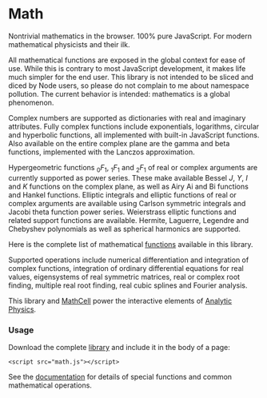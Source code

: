 # Math

Nontrivial mathematics in the browser. 100% pure JavaScript. For modern mathematical physicists and their ilk.

All mathematical functions are exposed in the global context for ease of use. While this is contrary to most JavaScript development, it makes life much simpler for the end user. This library is not intended to be sliced and diced by Node users, so please do not complain to me about namespace pollution. The current behavior is intended: mathematics is a global phenomenon.

Complex numbers are supported as dictionaries with real and imaginary attributes. Fully complex functions include exponentials, logarithms, circular and hyperbolic functions, all implemented with built-in JavaScript functions. Also available on the entire complex plane are the gamma and beta functions, implemented with the Lanczos approximation.

Hypergeometric functions <sub>0</sub>*F*<sub>1</sub>, <sub>1</sub>*F*<sub>1</sub> and <sub>2</sub>*F*<sub>1</sub> of real or complex arguments are currently supported as power series. These make available Bessel *J*, *Y*, *I* and *K* functions on the complex plane, as well as Airy Ai and Bi functions and Hankel functions. Elliptic integrals and elliptic functions of real or complex arguments are available using Carlson symmetric integrals and Jacobi theta function power series. Weierstrass elliptic functions and related support functions are available. Hermite, Laguerre, Legendre and Chebyshev polynomials as well as spherical harmonics are supported.

Here is the complete list of mathematical [functions](https://paulmasson.github.io/math/docs/functions.html) available in this library.

Supported operations include numerical differentiation and integration of complex functions, integration of ordinary differential equations for real values, eigensystems of real symmetric matrices, real or complex root finding, multiple real root finding, real cubic splines and Fourier analysis.

This library and [MathCell](https://github.com/paulmasson/mathcell) power the interactive elements of [Analytic Physics](http://analyticphysics.com).

### Usage ###

Download the complete <a href="https://raw.githubusercontent.com/paulmasson/math/master/build/math.js">library</a> and include it in the body of a page:

```
<script src="math.js"></script>
```

See the [documentation](https://paulmasson.github.io/math/) for details of special functions and common mathematical operations.
